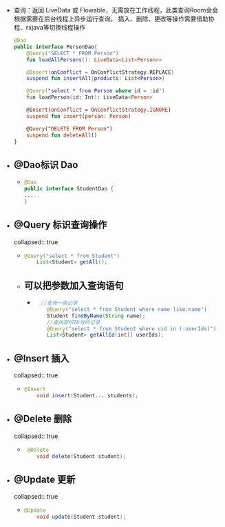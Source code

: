 - 查询：返回 LiveData 或 Flowable，无需放在工作线程，此类查询Room会会根据需要在后台线程上异步运行查询。 
  插入、删除、更改等操作需要借助协程、rxjava等切换线程操作
  ```kotlin
  @Dao
  public interface PersonDao{
      @Query("SELECT * FROM Person")
      fun loadAllPersons(): LiveData<List<Person>>
  
      @Insert(onConflict = OnConflictStrategy.REPLACE)
      suspend fun insertAll(products: List<Person>)
  
      @Query("select * from Person where id = :id")
      fun loadPerson(id: Int): LiveData<Person>
  
      @Insert(onConflict = OnConflictStrategy.IGNORE)
      suspend fun insert(person: Person)
  
      @Query("DELETE FROM Person")
      suspend fun deleteAll()
  }
  ```
- ## @Dao标识 Dao
	- ```java
	  @Dao
	  public interface StudentDao {
	  .....
	  }
	  ```
- ## @Query 标识查询操作
  collapsed:: true
	- ```java
	  @Query("select * from Student")
	      List<Student> getAll();
	  ```
	- ## 可以把参数加入查询语句
		- ```java
		  	//查询一条记录
		      @Query("select * from Student where name like:name")
		      Student findByName(String name);
		      //查找部份ID号的记录
		      @Query("select * from Student where uid in (:userIds)")
		      List<Student> getAllId(int[] userIds);
		  ```
- ## @Insert 插入
  collapsed:: true
	- ```java
	  @Insert
	      void insert(Student... students);
	  ```
- ## @Delete 删除
  collapsed:: true
	- ```java
	   @Delete
	      void delete(Student student);
	  ```
- ## @Update 更新
  collapsed:: true
	- ```java
	  @Update
	      void update(Student student);
	  
	  ```